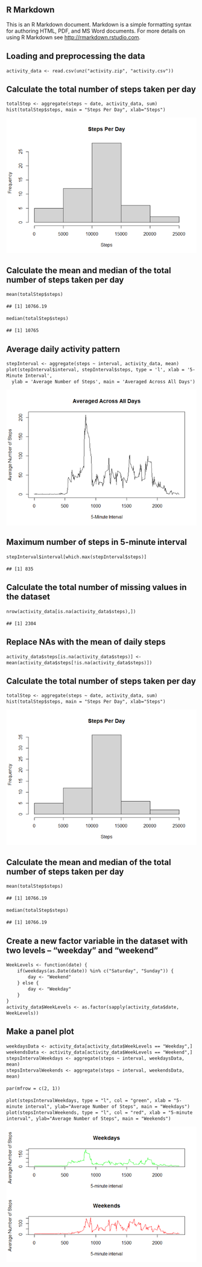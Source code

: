 R Markdown
----------

This is an R Markdown document. Markdown is a simple formatting syntax
for authoring HTML, PDF, and MS Word documents. For more details on
using R Markdown see
<a href="http://rmarkdown.rstudio.com" class="uri">http://rmarkdown.rstudio.com</a>.

Loading and preprocessing the data
----------------------------------

    activity_data <- read.csv(unz("activity.zip", "activity.csv"))

Calculate the total number of steps taken per day
-------------------------------------------------

    totalStep <- aggregate(steps ~ date, activity_data, sum)
    hist(totalStep$steps, main = "Steps Per Day", xlab="Steps")

![](PA1_template_files/figure-markdown_strict/unnamed-chunk-2-1.png)

Calculate the mean and median of the total number of steps taken per day
------------------------------------------------------------------------

    mean(totalStep$steps)

    ## [1] 10766.19

    median(totalStep$steps)

    ## [1] 10765

Average daily activity pattern
------------------------------

    stepInterval <- aggregate(steps ~ interval, activity_data, mean)
    plot(stepInterval$interval, stepInterval$steps, type = 'l', xlab = '5-Minute Interval', 
      ylab = 'Average Number of Steps', main = 'Averaged Across All Days')

![](PA1_template_files/figure-markdown_strict/unnamed-chunk-4-1.png)

Maximum number of steps in 5-minute interval
--------------------------------------------

    stepInterval$interval[which.max(stepInterval$steps)]

    ## [1] 835

Calculate the total number of missing values in the dataset
-----------------------------------------------------------

    nrow(activity_data[is.na(activity_data$steps),])

    ## [1] 2304

Replace NAs with the mean of daily steps
----------------------------------------

    activity_data$steps[is.na(activity_data$steps)] <- mean(activity_data$steps[!is.na(activity_data$steps)])

Calculate the total number of steps taken per day
-------------------------------------------------

    totalStep <- aggregate(steps ~ date, activity_data, sum)
    hist(totalStep$steps, main = "Steps Per Day", xlab="Steps")

![](PA1_template_files/figure-markdown_strict/unnamed-chunk-8-1.png)

Calculate the mean and median of the total number of steps taken per day
------------------------------------------------------------------------

    mean(totalStep$steps)

    ## [1] 10766.19

    median(totalStep$steps)

    ## [1] 10766.19

Create a new factor variable in the dataset with two levels – “weekday” and “weekend”
-------------------------------------------------------------------------------------

    WeekLevels <- function(date) {
        if(weekdays(as.Date(date)) %in% c("Saturday", "Sunday")) {
            day <- "Weekend"
        } else {
            day <- "Weekday"
        }
    }
    activity_data$WeekLevels <- as.factor(sapply(activity_data$date, WeekLevels))

Make a panel plot
-----------------

    weekdaysData <- activity_data[activity_data$WeekLevels == "Weekday",]
    weekendsData <- activity_data[activity_data$WeekLevels == "Weekend",]
    stepsIntervalWeekdays <- aggregate(steps ~ interval, weekdaysData, mean)
    stepsIntervalWeekends <- aggregate(steps ~ interval, weekendsData, mean)

    par(mfrow = c(2, 1))

    plot(stepsIntervalWeekdays, type = "l", col = "green", xlab = "5-minute interval", ylab="Average Number of Steps", main = "Weekdays")
    plot(stepsIntervalWeekends, type = "l", col = "red", xlab = "5-minute interval", ylab="Average Number of Steps", main = "Weekends")

![](PA1_template_files/figure-markdown_strict/unnamed-chunk-11-1.png)

